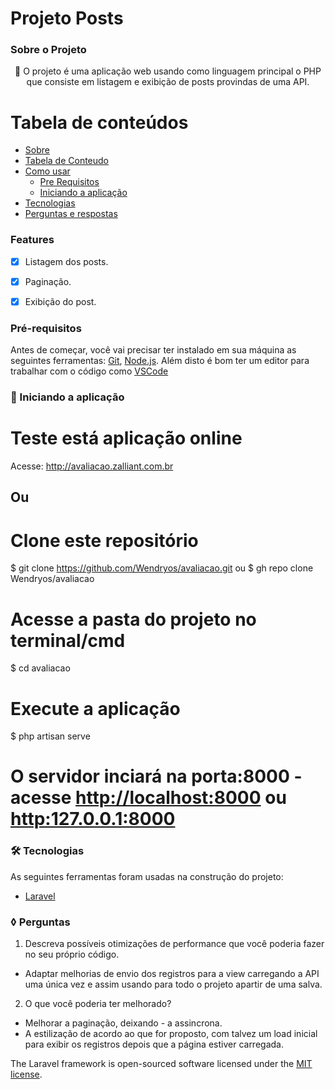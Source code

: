 #  Projeto Posts 

### Sobre o Projeto

<p align="center"> 
   🔗 O projeto é uma aplicação web usando como linguagem principal o PHP que consiste em listagem e exibição de posts provindas de uma API.
</p>



Tabela de conteúdos
=================
<!--ts-->
   * [Sobre](#Sobre)
   * [Tabela de Conteudo](#tabela-de-conteudo)
   * [Como usar](#como-usar)
      * [Pre Requisitos](#pre-requisitos)
      * [Iniciando a aplicação](#iniciando-aplicacao)
   * [Tecnologias](#tecnologias)
   * [Perguntas e respostas](#perguntas-e-respostas)
<!--te-->



### Features

- [x] Listagem dos posts.
- [x] Paginação.
- [x] Exibição do post.


### Pré-requisitos

Antes de começar, você vai precisar ter instalado em sua máquina as seguintes ferramentas:
[Git](https://git-scm.com), [Node.js](https://nodejs.org/en/). 
Além disto é bom ter um editor para trabalhar com o código como [VSCode](https://code.visualstudio.com/)



### 🎲 Iniciando a aplicação

# Teste está aplicação online
  Acesse: <http://avaliacao.zalliant.com.br>

## Ou 

# Clone este repositório
$ git clone <https://github.com/Wendryos/avaliacao.git> ou $ gh repo clone Wendryos/avaliacao

# Acesse a pasta do projeto no terminal/cmd
$ cd avaliacao

# Execute a aplicação 
$ php artisan serve

# O servidor inciará na porta:8000 - acesse <http://localhost:8000> ou <http:127.0.0.1:8000>



### 🛠 Tecnologias

As seguintes ferramentas foram usadas na construção do projeto:

- [Laravel](https://laravel.com/)



### ◊ Perguntas
1. Descreva possíveis otimizações de performance que você poderia fazer no seu
próprio código.
- Adaptar melhorias de envio dos registros para a view carregando a API uma única vez e assim usando para todo o projeto apartir de uma salva. 

2. O que você poderia ter melhorado?
- Melhorar a paginação, deixando - a assincrona.
- A estilização de acordo ao que for proposto, com talvez um load inicial para exibir os registros depois que a página estiver carregada.


The Laravel framework is open-sourced software licensed under the [MIT license](https://opensource.org/licenses/MIT).
